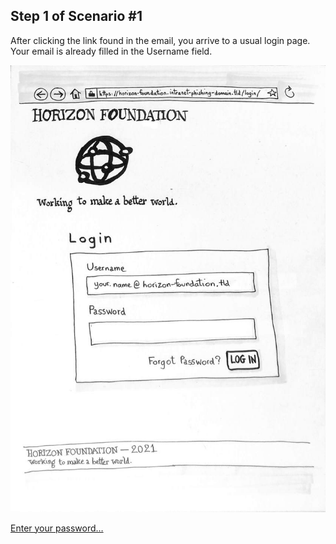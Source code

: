 ## Step 1 of Scenario #1

After clicking the link found in the email,
you arrive to a usual login page.  
Your email is already filled in the Username field.

[![Paper Prototype, Step 1](721-paper-prototype-01.jpg)](712-SCENARIO-01-STEP-02.md)

[Enter your password…](712-SCENARIO-01-STEP-02.md)
